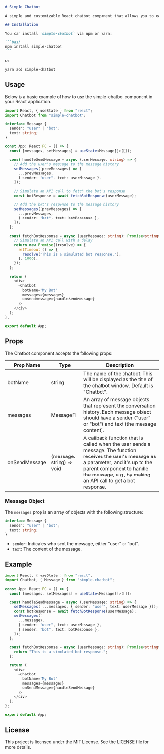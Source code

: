 ````markdown
# Simple Chatbot

A simple and customizable React chatbot component that allows you to easily integrate a chatbot UI into your application. This package is designed to be flexible, allowing developers to manage message handling and API requests externally.

## Installation

You can install `simple-chatbot` via npm or yarn:

```bash
npm install simple-chatbot
```
````

or

```bash
yarn add simple-chatbot
```

## Usage

Below is a basic example of how to use the simple-chatbot component in your React application.

```typescript
import React, { useState } from "react";
import Chatbot from "simple-chatbot";

interface Message {
  sender: "user" | "bot";
  text: string;
}

const App: React.FC = () => {
  const [messages, setMessages] = useState<Message[]>([]);

  const handleSendMessage = async (userMessage: string) => {
    // Add the user's message to the message history
    setMessages((prevMessages) => [
      ...prevMessages,
      { sender: "user", text: userMessage },
    ]);

    // Simulate an API call to fetch the bot's response
    const botResponse = await fetchBotResponse(userMessage);

    // Add the bot's response to the message history
    setMessages((prevMessages) => [
      ...prevMessages,
      { sender: "bot", text: botResponse },
    ]);
  };

  const fetchBotResponse = async (userMessage: string): Promise<string> => {
    // Simulate an API call with a delay
    return new Promise((resolve) => {
      setTimeout(() => {
        resolve("This is a simulated bot response.");
      }, 1000);
    });
  };

  return (
    <div>
      <Chatbot
        botName="My Bot"
        messages={messages}
        onSendMessage={handleSendMessage}
      />
    </div>
  );
};

export default App;
```

## Props

The Chatbot component accepts the following props:

| Prop Name     | Type                      | Description                                                                                                                                                                                                                              |
| ------------- | ------------------------- | ---------------------------------------------------------------------------------------------------------------------------------------------------------------------------------------------------------------------------------------- |
| botName       | string                    | The name of the chatbot. This will be displayed as the title of the chatbot window. Default is "Chatbot".                                                                                                                                |
| messages      | Message[]                 | An array of message objects that represent the conversation history. Each message object should have a sender ("user" or "bot") and text (the message content).                                                                          |
| onSendMessage | (message: string) => void | A callback function that is called when the user sends a message. The function receives the user's message as a parameter, and it's up to the parent component to handle the message, e.g., by making an API call to get a bot response. |

### Message Object

The `messages` prop is an array of objects with the following structure:

```typescript
interface Message {
  sender: "user" | "bot";
  text: string;
}
```

- `sender`: Indicates who sent the message, either "user" or "bot".
- `text`: The content of the message.

## Example

```typescript
import React, { useState } from "react";
import Chatbot, { Message } from "simple-chatbot";

const App: React.FC = () => {
  const [messages, setMessages] = useState<Message[]>([]);

  const handleSendMessage = async (userMessage: string) => {
    setMessages([...messages, { sender: "user", text: userMessage }]);
    const botResponse = await fetchBotResponse(userMessage);
    setMessages([
      ...messages,
      { sender: "user", text: userMessage },
      { sender: "bot", text: botResponse },
    ]);
  };

  const fetchBotResponse = async (userMessage: string): Promise<string> => {
    return "This is a simulated bot response.";
  };

  return (
    <div>
      <Chatbot
        botName="My Bot"
        messages={messages}
        onSendMessage={handleSendMessage}
      />
    </div>
  );
};

export default App;
```

## License

This project is licensed under the MIT License. See the LICENSE file for more details.
